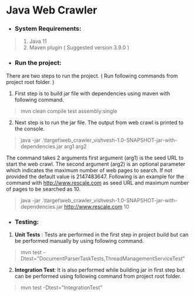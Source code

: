 # **Java Web Crawler**

* ### System Requirements:
> 1. Java 11 
> 2. Maven plugin ( Suggested version 3.9.0 )
  


* ### Run the project:
There are two steps to run the project. ( Run following commands from project root folder. )
1. First step is to build jar file with dependencies using maven with following command.
>mvn clean compile test assembly:single
2. Next step is to run the jar file. The output from web crawl is printed to the console. 
>java -jar .\target\web_crawler_vishvesh-1.0-SNAPSHOT-jar-with-dependencies.jar arg1 arg2</br>

The command takes 2 arguments first argument (arg1) is the seed URL to start the web crawl. The second argument (arg2) is an optional parameter which indicates the maximum number of web pages to search. If not provided the default value is 2147483647. Following is an example for the command with http://www.rescale.com as seed URL and maximum number of pages to be searched as 10.
>java -jar .\target\web_crawler_vishvesh-1.0-SNAPSHOT-jar-with-dependencies.jar http://www.rescale.com 10

* ### Testing:
1. **Unit Tests** : Tests are performed in the first step in project build but can be performed manually by using following command.
>mvn test -Dtest="DocumentParserTaskTests,ThreadManagementServiceTest"
2. **Integration Test**: It is also performed while building jar in first step but can be performed using following command from project root folder.
>mvn test -Dtest="IntegrationTest"